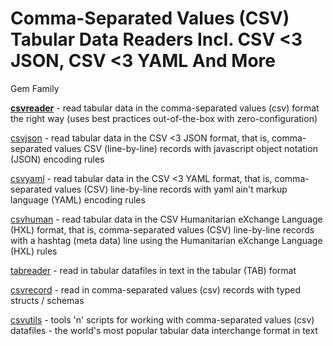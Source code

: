 # Comma-Separated Values (CSV) Tabular Data Readers Incl. CSV <3 JSON, CSV <3 YAML And More


Gem Family

[**csvreader**](csvreader) - read tabular data in the comma-separated values (csv) format the right way (uses best practices out-of-the-box with zero-configuration)

[csvjson](csvjson) - read tabular data in the CSV <3 JSON format, that is, comma-separated values CSV (line-by-line) records with javascript object notation (JSON) encoding rules

[csvyaml](csvyaml) - read tabular data in the CSV <3 YAML format, that is, comma-separated values (CSV) line-by-line records with yaml ain't markup language (YAML) encoding rules

[csvhuman](csvhuman) - read tabular data in the CSV Humanitarian eXchange Language (HXL)  format, that is, comma-separated values (CSV) line-by-line records with a hashtag (meta data) line using the Humanitarian eXchange Language (HXL) rules

[tabreader](tabreader) - read in tabular datafiles in text in the tabular (TAB) format


<!-- break -->

[csvrecord](csvrecord) - read in comma-separated values (csv) records with typed structs / schemas


<!-- break -->

[csvutils](csvutils) - tools 'n' scripts for working with comma-separated values (csv) datafiles - the world's most popular tabular data interchange format in text




